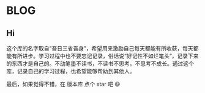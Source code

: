 <!--
 * @Author: wictory
 * @Date: 2023-09-13 18:17:02
 * @LastEditors: wictory
 * @LastEditTime: 2023-09-13 18:25:25
 * @Description: file content
-->

# BLOG

## Hi

这个库的名字取自“吾日三省吾身”，希望用来激励自己每天都能有所收获，每天都能有所进步。学习过程中也不要忘记记录，俗话说“好记性不如烂笔头”，记录下来的东西才是自己的。不动笔墨不读书，不读书不思考，不思考不成长。通过这个库，记录自己的学习过程，也希望能够帮助到其他人。

最后，如果觉得不错，在 版本库 点个 star 吧 &#x1F603;
